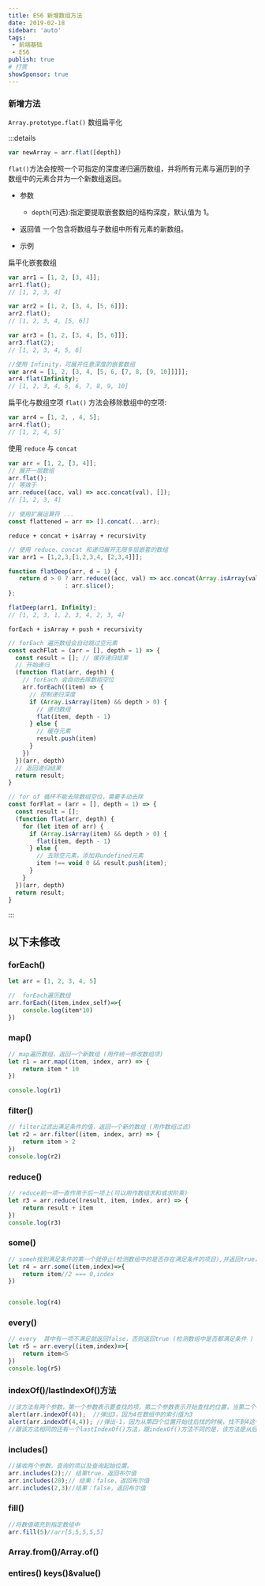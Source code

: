 ```yaml
---
title: ES6 新增数组方法
date: 2019-02-18
sidebar: 'auto'
tags:
 - 前端基础
 - ES6
publish: true
# 打赏
showSponsor: true
---
```




### 新增方法

`Array.prototype.flat()` 数组扁平化

:::details

```js
var newArray = arr.flat([depth])
```

`flat()`方法会按照一个可指定的深度递归遍历数组，并将所有元素与遍历到的子数组中的元素合并为一个新数组返回。

- 参数
  - `depth`(可选):指定要提取嵌套数组的结构深度，默认值为 1。
- 返回值
一个包含将数组与子数组中所有元素的新数组。

- 示例

扁平化嵌套数组

```js
var arr1 = [1, 2, [3, 4]];
arr1.flat();
// [1, 2, 3, 4]

var arr2 = [1, 2, [3, 4, [5, 6]]];
arr2.flat();
// [1, 2, 3, 4, [5, 6]]

var arr3 = [1, 2, [3, 4, [5, 6]]];
arr3.flat(2);
// [1, 2, 3, 4, 5, 6]

//使用 Infinity，可展开任意深度的嵌套数组
var arr4 = [1, 2, [3, 4, [5, 6, [7, 8, [9, 10]]]]];
arr4.flat(Infinity);
// [1, 2, 3, 4, 5, 6, 7, 8, 9, 10]
```

扁平化与数组空项
`flat()` 方法会移除数组中的空项:

```js
var arr4 = [1, 2, , 4, 5];
arr4.flat();
// [1, 2, 4, 5]`
```

使用 `reduce` 与 `concat`

```js
var arr = [1, 2, [3, 4]];
// 展开一层数组
arr.flat();
// 等效于
arr.reduce((acc, val) => acc.concat(val), []);
// [1, 2, 3, 4]

// 使用扩展运算符 ...
const flattened = arr => [].concat(...arr);
```

`reduce + concat + isArray + recursivity`

```js
// 使用 reduce、concat 和递归展开无限多层嵌套的数组
var arr1 = [1,2,3,[1,2,3,4, [2,3,4]]];

function flatDeep(arr, d = 1) {
   return d > 0 ? arr.reduce((acc, val) => acc.concat(Array.isArray(val) ? flatDeep(val, d - 1) : val), [])
                : arr.slice();
};

flatDeep(arr1, Infinity);
// [1, 2, 3, 1, 2, 3, 4, 2, 3, 4]
```

`forEach + isArray + push + recursivity`

```js
// forEach 遍历数组会自动跳过空元素
const eachFlat = (arr = [], depth = 1) => {
  const result = []; // 缓存递归结果
  // 开始递归
  (function flat(arr, depth) {
    // forEach 会自动去除数组空位
    arr.forEach((item) => {
      // 控制递归深度
      if (Array.isArray(item) && depth > 0) {
        // 递归数组
        flat(item, depth - 1)
      } else {
        // 缓存元素
        result.push(item)
      }
    })
  })(arr, depth)
  // 返回递归结果
  return result;
}

// for of 循环不能去除数组空位，需要手动去除
const forFlat = (arr = [], depth = 1) => {
  const result = [];
  (function flat(arr, depth) {
    for (let item of arr) {
      if (Array.isArray(item) && depth > 0) {
        flat(item, depth - 1)
      } else {
        // 去除空元素，添加非undefined元素
        item !== void 0 && result.push(item);
      }
    }
  })(arr, depth)
  return result;
}
```

:::

## 以下未修改

### forEach()

```js
let arr = [1, 2, 3, 4, 5]

//  forEach遍历数组
arr.forEach((item,index,self)=>{
    console.log(item*10)
})
```

### map()

```js
// map遍历数组，返回一个新数组 (用作统一修改数组项)
let r1 = arr.map((item, index, arr) => {
    return item * 10
})

console.log(r1)
```

### filter()

```js
// filter过滤出满足条件的值，返回一个新的数组 (用作数组过滤)
let r2 = arr.filter((item, index, arr) => {
    return item > 2
})
console.log(r2)
```

### reduce()

```js
// reduce前一项一直作用于后一项上(可以用作数组求和或求阶乘)
let r3 = arr.reduce((result, item, index, arr) => {
    return result + item
})
console.log(r3)
```

### some()

```js
// someh找到满足条件的第一个就停止(检测数组中的是否存在满足条件的项目),并返回true，如果都不满足，返回false
let r4 = arr.some((item,index)=>{
    return item//2 === 0,index
})


console.log(r4)
```

### every()

```js
// every  其中有一项不满足就返回false，否则返回true (检测数组中是否都满足条件 )
let r5 = arr.every((item,index)=>{
    return item<5
})
console.log(r5)
```

### indexOf()/lastIndexOf()方法

```js
//该方法有两个参数，第一个参数表示要查找的项，第二个参数表示开始查找的位置，当第二个参数省略的时候表示默认从第0个位置开始查找
alert(arr.indexOf(4));  //弹出3，因为4在数组中的索引值为3
alert(arr.indexOf(4,4)); //弹出-1，因为从第四个位置开始往后找的时候，找不到4这个元素
//跟该方法相同的还有一个lastIndexOf()方法，跟indexOf()方法不同的是，该方法是从后往前面开始找
```

### includes()

```js
//接收两个参数，查询的项以及查询起始位置。
arr.includes(2);// 结果true，返回布尔值
arr.includes(20);// 结果：false，返回布尔值
arr.includes(2,3)//结果：false，返回布尔值
```

### fill()

```js
//将数值填充到指定数组中
arr.fill(5)//arr[5,5,5,5,5]

```

### Array.from()/Array.of()

### entires() keys()&value()
